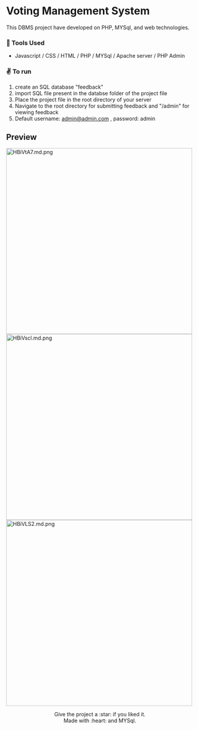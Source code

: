 # Voting Management System

This DBMS project have developed on PHP, MYSql, and web technologies.

### :wrench: Tools Used
- Javascript / CSS / HTML / PHP / MYSql / Apache server / PHP Admin

### :v: To run
1) create an SQL database "feedback"
2) import SQL file present in the databse folder of the project file 
3) Place the project file in the root directory of your server
4) Navigate to the root directory for submitting feedback and "/admin" for viewing feedback
5) Default username: admin@admin.com , password: admin

## Preview
<img width="500" src="https://iili.io/HBiVtA7.md.png" alt="HBiVtA7.md.png" border="0">
<img width="500" src="https://iili.io/HBiVscl.md.png" alt="HBiVscl.md.png" border="0">
<img width="500" src="https://iili.io/HBiVLS2.md.png" alt="HBiVLS2.md.png" border="0">

<p align="center">
Give the project a :star: if you liked it.<br>
Made with :heart: and MYSql.
</p>
